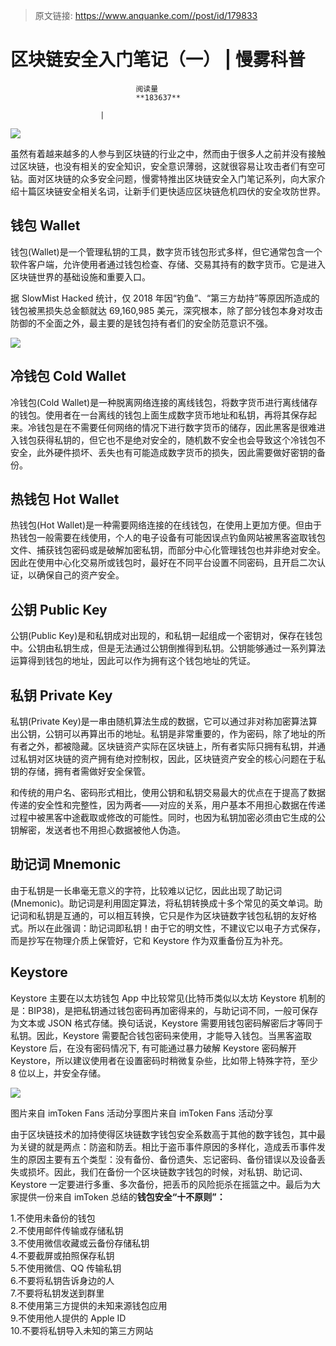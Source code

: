 > 原文链接: https://www.anquanke.com//post/id/179833 


# 区块链安全入门笔记（一） | 慢雾科普


                                阅读量   
                                **183637**
                            
                        |
                        
                                                                                    



[![](https://p2.ssl.qhimg.com/t01560b55fa26f37b17.png)](https://p2.ssl.qhimg.com/t01560b55fa26f37b17.png)



虽然有着越来越多的人参与到区块链的行业之中，然而由于很多人之前并没有接触过区块链，也没有相关的安全知识，安全意识薄弱，这就很容易让攻击者们有空可钻。面对区块链的众多安全问题，慢雾特推出区块链安全入门笔记系列，向大家介绍十篇区块链安全相关名词，让新手们更快适应区块链危机四伏的安全攻防世界。



## 钱包 Wallet

钱包(Wallet)是一个管理私钥的工具，数字货币钱包形式多样，但它通常包含一个软件客户端，允许使用者通过钱包检查、存储、交易其持有的数字货币。它是进入区块链世界的基础设施和重要入口。

据 SlowMist Hacked 统计，仅 2018 年因“钓鱼”、“第三方劫持”等原因所造成的钱包被黑损失总金额就达 69,160,985 美元，深究根本，除了部分钱包本身对攻击防御的不全面之外，最主要的是钱包持有者们的安全防范意识不强。

[![](https://p5.ssl.qhimg.com/t01a4676a157b7f9342.png)](https://p5.ssl.qhimg.com/t01a4676a157b7f9342.png)



## 冷钱包 Cold Wallet

冷钱包(Cold Wallet)是一种脱离网络连接的离线钱包，将数字货币进行离线储存的钱包。使用者在一台离线的钱包上面生成数字货币地址和私钥，再将其保存起来。冷钱包是在不需要任何网络的情况下进行数字货币的储存，因此黑客是很难进入钱包获得私钥的，但它也不是绝对安全的，随机数不安全也会导致这个冷钱包不安全，此外硬件损坏、丢失也有可能造成数字货币的损失，因此需要做好密钥的备份。



## 热钱包 Hot Wallet

热钱包(Hot Wallet)是一种需要网络连接的在线钱包，在使用上更加方便。但由于热钱包一般需要在线使用，个人的电子设备有可能因误点钓鱼网站被黑客盗取钱包文件、捕获钱包密码或是破解加密私钥，而部分中心化管理钱包也并非绝对安全。因此在使用中心化交易所或钱包时，最好在不同平台设置不同密码，且开启二次认证，以确保自己的资产安全。



## 公钥 Public Key

公钥(Public Key)是和私钥成对出现的，和私钥一起组成一个密钥对，保存在钱包中。公钥由私钥生成，但是无法通过公钥倒推得到私钥。公钥能够通过一系列算法运算得到钱包的地址，因此可以作为拥有这个钱包地址的凭证。



## 私钥 Private Key

私钥(Private Key)是一串由随机算法生成的数据，它可以通过非对称加密算法算出公钥，公钥可以再算出币的地址。私钥是非常重要的，作为密码，除了地址的所有者之外，都被隐藏。区块链资产实际在区块链上，所有者实际只拥有私钥，并通过私钥对区块链的资产拥有绝对控制权，因此，区块链资产安全的核心问题在于私钥的存储，拥有者需做好安全保管。

和传统的用户名、密码形式相比，使用公钥和私钥交易最大的优点在于提高了数据传递的安全性和完整性，因为两者——对应的关系，用户基本不用担心数据在传递过程中被黑客中途截取或修改的可能性。同时，也因为私钥加密必须由它生成的公钥解密，发送者也不用担心数据被他人伪造。



## 助记词 Mnemonic

由于私钥是一长串毫无意义的字符，比较难以记忆，因此出现了助记词(Mnemonic)。助记词是利用固定算法，将私钥转换成十多个常见的英文单词。助记词和私钥是互通的，可以相互转换，它只是作为区块链数字钱包私钥的友好格式。所以在此强调：助记词即私钥！由于它的明文性，不建议它以电子方式保存，而是抄写在物理介质上保管好，它和 Keystore 作为双重备份互为补充。



## Keystore

Keystore 主要在以太坊钱包 App 中比较常见(比特币类似以太坊 Keystore 机制的是：BIP38)，是把私钥通过钱包密码再加密得来的，与助记词不同，一般可保存为文本或 JSON 格式存储。换句话说，Keystore 需要用钱包密码解密后才等同于私钥。因此，Keystore 需要配合钱包密码来使用，才能导入钱包。当黑客盗取 Keystore 后，在没有密码情况下, 有可能通过暴力破解 Keystore 密码解开 Keystore，所以建议使用者在设置密码时稍微复杂些，比如带上特殊字符，至少 8 位以上，并安全存储。

[![](https://p3.ssl.qhimg.com/t014a9fcf5ab23676f5.png)](https://p3.ssl.qhimg.com/t014a9fcf5ab23676f5.png)

图片来自 imToken Fans 活动分享图片来自 imToken Fans 活动分享

由于区块链技术的加持使得区块链数字钱包安全系数高于其他的数字钱包，其中最为关键的就是两点：防盗和防丢。相比于盗币事件原因的多样化，造成丢币事件发生的原因主要有五个类型：没有备份、备份遗失、忘记密码、备份错误以及设备丢失或损坏。因此，我们在备份一个区块链数字钱包的时候，对私钥、助记词、Keystore 一定要进行多重、多次备份，把丢币的风险扼杀在摇篮之中。最后为大家提供一份来自 imToken 总结的**钱包安全“十不原则”：**

1.不使用未备份的钱包<br>
2.不使用邮件传输或存储私钥<br>
3.不使用微信收藏或云备份存储私钥<br>
4.不要截屏或拍照保存私钥<br>
5.不使用微信、QQ 传输私钥<br>
6.不要将私钥告诉身边的人<br>
7.不要将私钥发送到群里<br>
8.不使用第三方提供的未知来源钱包应用<br>
9.不使用他人提供的 Apple ID<br>
10.不要将私钥导入未知的第三方网站
